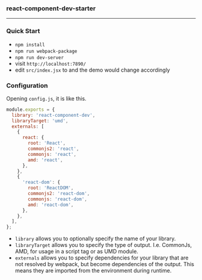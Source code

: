 

### react-component-dev-starter
----


### Quick Start
- `npm install`
- `npm run webpack-package`
- `npm run dev-server`
- visit `http://localhost:7890/`
- edit `src/index.jsx` to and the demo would change accordingly

### Configuration
Opening `config.js`, it is like this.
``` javascript
module.exports = {
  library: 'react-component-dev',
  libraryTarget: 'umd',
  externals: [
    {
      react: {
        root: 'React',
        commonjs2: 'react',
        commonjs: 'react',
        amd: 'react',
      },
    },
    {
      'react-dom': {
        root: 'ReactDOM',
        commonjs2: 'react-dom',
        commonjs: 'react-dom',
        amd: 'react-dom',
      },
    },
  ],
};
```
- `library` allows you to optionally specify the name of your library.
- `libraryTarget` allows you to specify the type of output. I.e. CommonJs, AMD, for usage in a script tag or as UMD module.
- `externals` allows you to specify dependencies for your library that are not resolved by webpack, but become dependencies of the output. This means they are imported from the environment during runtime.
